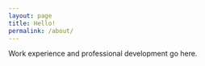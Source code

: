 ```yaml
---
layout: page
title: Hello!
permalink: /about/
---
```

Work experience and professional development go here.
